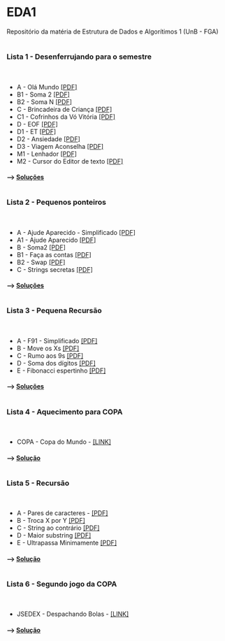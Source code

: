# EDA1
Repositório da matéria de Estrutura de Dados e Algorítimos 1 (UnB - FGA)
#
### Lista 1 - Desenferrujando para o semestre
ㅤ
* A - Olá Mundo [[PDF]](https://moj.naquadah.com.br/contests/bcr-EDA1-2022_2-lista1-relembrando/olamundo.pdf)
* B1 - Soma 2 [[PDF]](https://moj.naquadah.com.br/contests/bcr-EDA1-2022_2-lista1-relembrando/soma2.pdf)
* B2 - Soma N [[PDF]](https://moj.naquadah.com.br/contests/bcr-EDA1-2022_2-lista1-relembrando/soma.pdf)
* C - Brincadeira de Criança [[PDF]](https://moj.naquadah.com.br/contests/bcr-EDA1-2022_2-lista1-relembrando/mdp-2005-brincadeira.pdf)
* C1 - Cofrinhos da Vó Vitória [[PDF]](http://br.spoj.com/problems/COFRE.pdf)
* D - EOF [[PDF]](https://moj.naquadah.com.br/contests/bcr-EDA1-2022_2-lista1-relembrando/eof.pdf)
* D1 - ET [[PDF]](https://moj.naquadah.com.br/contests/bcr-EDA1-2022_2-lista1-relembrando/printet.pdf)
* D2 - Ansiedade [[PDF]](https://moj.naquadah.com.br/contests/bcr-EDA1-2022_2-lista1-relembrando/ansiedade.pdf)
* D3 - Viagem Aconselha [[PDF]](https://moj.naquadah.com.br/contests/bcr-EDA1-2022_2-lista1-relembrando/viagemaconselha.pdf)
* M1 - Lenhador [[PDF]](https://moj.naquadah.com.br/contests/bcr-EDA1-2022_2-lista1-relembrando/lumberjack.pdf)
* M2 - Cursor do Editor de texto [[PDF]](https://moj.naquadah.com.br/contests/bcr-EDA1-2022_2-lista1-relembrando/cursor-miv-cima-baixo.pdf)

#### --> [Soluções](https://github.com/ananorberto/EDA1/tree/main/Lista%201%20-%20Revis%C3%A3o%20C)
#
### Lista 2 - Pequenos ponteiros
ㅤ
 * A - Ajude Aparecido - Simplificado [[PDF]](https://moj.naquadah.com.br/contests/bcr-EDA1-2022_2-lista2-ptr/ajude_simplificado.pdf)
 * A1 - Ajude Aparecido [[PDF]](https://moj.naquadah.com.br/contests/bcr-EDA1-2022_2-lista2-ptr/ajude.pdf)
 * B - Soma2 [[PDF]](https://moj.naquadah.com.br/contests/bcr-EDA1-2022_2-lista2-ptr/soma2_funcao.pdf)
 * B1 - Faça as contas [[PDF]](https://moj.naquadah.com.br/contests/bcr-EDA1-2022_2-lista2-ptr/faca-as-contas.pdf)
 * B2 - Swap [[PDF]](https://moj.naquadah.com.br/contests/bcr-EDA1-2022_2-lista2-ptr/swap.pdf)
 * C - Strings secretas [[PDF]](https://moj.naquadah.com.br/contests/bcr-EDA1-2022_2-lista2-ptr/str-secreta.pdf)
 
 #### --> [Soluções](https://github.com/ananorberto/EDA1/tree/main/Lista%202%20-%20Ponteiros)
 #
 ### Lista 3 - Pequena Recursão
ㅤ
 * A - F91 - Simplificado [[PDF]](https://moj.naquadah.com.br/contests/bcr-EDA1-2022_2-lista3-recursao/f91.pdf)
 * B - Move os Xs [[PDF]](https://moj.naquadah.com.br/contests/bcr-EDA1-2022_2-lista3-recursao/moveX.pdf)
 * C - Rumo aos 9s [[PDF]](https://moj.naquadah.com.br/contests/bcr-EDA1-2022_2-lista3-recursao/rumo9s.pdf)
 * D - Soma dos dígitos [[PDF]](https://moj.naquadah.com.br/contests/bcr-EDA1-2022_2-lista3-recursao/soma-digitos.pdf)
 * E - Fibonacci espertinho [[PDF]](https://moj.naquadah.com.br/contests/bcr-EDA1-2022_2-lista3-recursao/fibonacci-memoizacao.pdf)

 #### --> [Soluções](https://github.com/ananorberto/EDA1/tree/main/Lista%203%20-%20Recurs%C3%A3o)
 #
 ### Lista 4 - Aquecimento para COPA
 ㅤ
 * COPA - Copa do Mundo - [[LINK]](http://br.spoj.com/problems/COPA.pdf)

  #### --> [Solução](https://github.com/ananorberto/EDA1/tree/main/Lista%204%20-%20Copa%201%20%F0%9F%87%A7%F0%9F%87%B7%20%20%F0%9F%8F%86)
  #
  ### Lista 5 - Recursão
 ㅤ
 
 * A - Pares de caracteres - [[PDF]](https://moj.naquadah.com.br/contests/bcr-EDA1-2022_2-lista5-recursao/conta-pares-string.pdf)
 * B - Troca X por Y [[PDF]](https://moj.naquadah.com.br/contests/bcr-EDA1-2022_2-lista5-recursao/replaceXY.pdf)
 * C - String ao contrário [[PDF]](https://moj.naquadah.com.br/contests/bcr-EDA1-2022_2-lista5-recursao/string-contrario.pdf)
 * D - Maior substring [[PDF]](https://moj.naquadah.com.br/contests/bcr-EDA1-2022_2-lista5-recursao/largest-substring.pdf)
 * E - Ultrapassa Minimamente [[PDF]](https://moj.naquadah.com.br/contests/bcr-EDA1-2022_2-lista5-recursao/ultrapassaminimamente.pdf)

  #### --> [Solução](https://github.com/ananorberto/EDA1/tree/main/Lista%205%20-%20Recurs%C3%A3o2)
  #
  ### Lista 6 - Segundo jogo da COPA
 ㅤ
 * JSEDEX - Despachando Bolas - [[LINK]](http://br.spoj.com/problems/JSEDEX.pdf)

  #### --> [Solução](https://github.com/ananorberto/EDA1/tree/main/Lista%206%20-%20Copa%202%20%F0%9F%87%A7%F0%9F%87%B7%20%20%F0%9F%8F%86)

